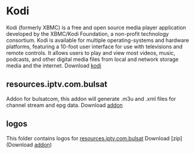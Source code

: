 # Kodi
Kodi (formerly XBMC) is a free and open source media player application developed by the XBMC/Kodi Foundation, a non-profit technology consortium. Kodi is available for multiple operating-systems and hardware platforms, featuring a 10-foot user interface for use with televisions and remote controls. It allows users to play and view most videos, music, podcasts, and other digital media files from local and network storage media and the internet.
Download [kodi](https://kodi.tv/)


## resources.iptv.com.bulsat
Addon for bulsatcom, this addon will generate .m3u and .xml files for channel stream and epg data.
Download [addon](https://github.com/vastril4o/kodi/raw/master/resources.iptv.com.bulsat.zip)


## logos
This folder contains logos for [resources.iptv.com.bulsat](https://github.com/vastril4o/kodi/tree/master/resources.iptv.com.bulsat)
Download [zip](Download [addon](https://github.com/vastril4o/kodi/raw/master/logos_256.zip))
